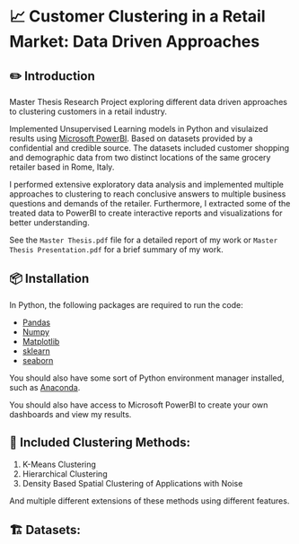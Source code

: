 # 📈 Customer Clustering in a Retail Market: Data Driven Approaches

## ✏️ Introduction

Master Thesis Research Project exploring different data driven approaches to clustering customers in a retail industry.

Implemented Unsupervised Learning models in Python and visulaized results using [Microsoft PowerBI](https://www.microsoft.com/en-us/power-platform/products/power-bi/). Based on datasets provided by a confidential and credible source. The datasets included customer shopping and demographic data from two distinct locations of the same grocery retailer based in Rome, Italy.

I performed extensive exploratory data analysis and implemented multiple approaches to clustering to reach conclusive answers to multiple business questions and demands of the retailer. Furthermore, I extracted some of the treated data to PowerBI to create interactive reports and visualizations for better understanding.

See the `Master Thesis.pdf` file for a detailed report of my work or `Master Thesis Presentation.pdf` for a brief summary of my work.

## 📦 Installation

In Python, the following packages are required to run the code:

- [Pandas](https://pandas.pydata.org/)
- [Numpy](https://numpy.org/)
- [Matplotlib](https://matplotlib.org/)
- [sklearn](https://scikit-learn.org/stable/)
- [seaborn](https://seaborn.pydata.org/)

You should also have some sort of Python environment manager installed, such as [Anaconda](https://www.anaconda.com/).

You should also have access to Microsoft PowerBI to create your own dashboards and view my results.

## 🎯 Included Clustering Methods:

1. K-Means Clustering
2. Hierarchical Clustering
3. Density Based Spatial Clustering of Applications with Noise

And multiple different extensions of these methods using different features.

## 🏗️ Datasets:

